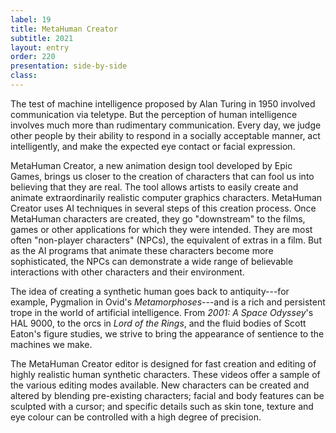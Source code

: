 ```yaml
---
label: 19
title: MetaHuman Creator
subtitle: 2021
layout: entry
order: 220
presentation: side-by-side
class: 
---
```


The test of machine intelligence proposed by Alan Turing in 1950 involved communication via teletype. But the perception of human intelligence involves much more than rudimentary communication. Every day, we judge other people by their ability to respond in a socially acceptable manner, act intelligently, and make the expected eye contact or facial expression.

MetaHuman Creator, a new animation design tool developed by Epic Games, brings us closer to the creation of characters that can fool us into believing that they are real. The tool allows artists to easily create and animate extraordinarily realistic computer graphics characters. MetaHuman Creator uses AI techniques in several steps of this creation process. Once MetaHuman characters are created, they go "downstream" to the films, games or other applications for which they were intended. They are most often "non-player characters" (NPCs), the equivalent of extras in a film. But as the AI programs that animate these characters become more sophisticated, the NPCs can demonstrate a wide range of believable interactions with other characters and their environment.

The idea of creating a synthetic human goes back to antiquity---for example, Pygmalion in Ovid's *Metamorphoses*---and is a rich and persistent trope in the world of artificial intelligence. From *2001: A Space Odyssey*'s HAL 9000, to the orcs in *Lord of the Rings*, and the fluid bodies of Scott Eaton's figure studies, we strive to bring the appearance of sentience to the machines we make.

The MetaHuman Creator editor is designed for fast creation and editing of highly realistic human synthetic characters. These videos offer a sample of the various editing modes available. New characters can be created and altered by blending pre-existing characters; facial and body features can be sculpted with a cursor; and specific details such as skin tone, texture and eye colour can be controlled with a high degree of precision.
